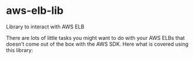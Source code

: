 # aws-elb-lib
Library to interact with AWS ELB

There are lots of little tasks you might want to do with your AWS ELBs that doesn't come out of the box with the AWS SDK. Here what is covered using this library:

